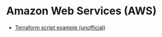 # Amazon Web Services (AWS)

- [Terraform script example (unofficial)](https://github.com/LeoneGarage/terraform)
